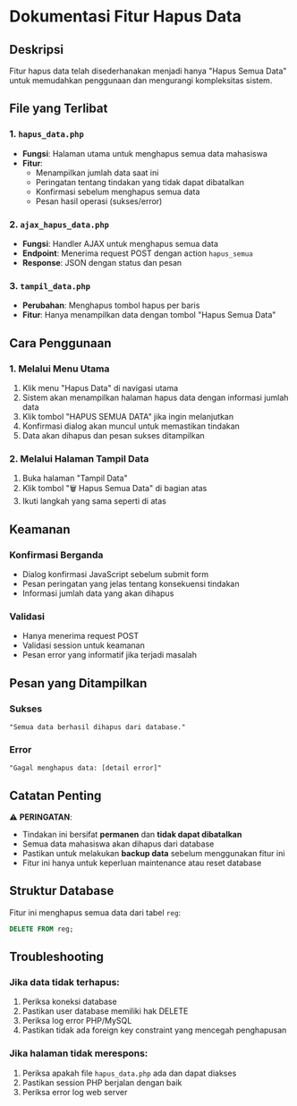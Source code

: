 # Dokumentasi Fitur Hapus Data

## Deskripsi

Fitur hapus data telah disederhanakan menjadi hanya "Hapus Semua Data" untuk memudahkan penggunaan dan mengurangi kompleksitas sistem.

## File yang Terlibat

### 1. `hapus_data.php`

- **Fungsi**: Halaman utama untuk menghapus semua data mahasiswa
- **Fitur**:
  - Menampilkan jumlah data saat ini
  - Peringatan tentang tindakan yang tidak dapat dibatalkan
  - Konfirmasi sebelum menghapus semua data
  - Pesan hasil operasi (sukses/error)

### 2. `ajax_hapus_data.php`

- **Fungsi**: Handler AJAX untuk menghapus semua data
- **Endpoint**: Menerima request POST dengan action `hapus_semua`
- **Response**: JSON dengan status dan pesan

### 3. `tampil_data.php`

- **Perubahan**: Menghapus tombol hapus per baris
- **Fitur**: Hanya menampilkan data dengan tombol "Hapus Semua Data"

## Cara Penggunaan

### 1. Melalui Menu Utama

1. Klik menu "Hapus Data" di navigasi utama
2. Sistem akan menampilkan halaman hapus data dengan informasi jumlah data
3. Klik tombol "HAPUS SEMUA DATA" jika ingin melanjutkan
4. Konfirmasi dialog akan muncul untuk memastikan tindakan
5. Data akan dihapus dan pesan sukses ditampilkan

### 2. Melalui Halaman Tampil Data

1. Buka halaman "Tampil Data"
2. Klik tombol "🗑️ Hapus Semua Data" di bagian atas
3. Ikuti langkah yang sama seperti di atas

## Keamanan

### Konfirmasi Berganda

- Dialog konfirmasi JavaScript sebelum submit form
- Pesan peringatan yang jelas tentang konsekuensi tindakan
- Informasi jumlah data yang akan dihapus

### Validasi

- Hanya menerima request POST
- Validasi session untuk keamanan
- Pesan error yang informatif jika terjadi masalah

## Pesan yang Ditampilkan

### Sukses

```
"Semua data berhasil dihapus dari database."
```

### Error

```
"Gagal menghapus data: [detail error]"
```

## Catatan Penting

⚠️ **PERINGATAN**:

- Tindakan ini bersifat **permanen** dan **tidak dapat dibatalkan**
- Semua data mahasiswa akan dihapus dari database
- Pastikan untuk melakukan **backup data** sebelum menggunakan fitur ini
- Fitur ini hanya untuk keperluan maintenance atau reset database

## Struktur Database

Fitur ini menghapus semua data dari tabel `reg`:

```sql
DELETE FROM reg;
```

## Troubleshooting

### Jika data tidak terhapus:

1. Periksa koneksi database
2. Pastikan user database memiliki hak DELETE
3. Periksa log error PHP/MySQL
4. Pastikan tidak ada foreign key constraint yang mencegah penghapusan

### Jika halaman tidak merespons:

1. Periksa apakah file `hapus_data.php` ada dan dapat diakses
2. Pastikan session PHP berjalan dengan baik
3. Periksa error log web server
